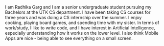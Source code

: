 I am Radhika Garg and I am a senior undergraduate student pursuing my Bachelors at the UTK CS department. I have been taking CS courses for three years and was doing a CS internship over the summer. I enjoy cooking, playing board games, and spending time with my sister. In terms of work/study, I like to write code, and I have interest in Artificial Intelligence, especially understanding how it works on the lower level. I also think Mobile Apps are nice - being able to see everything on a small screen.
